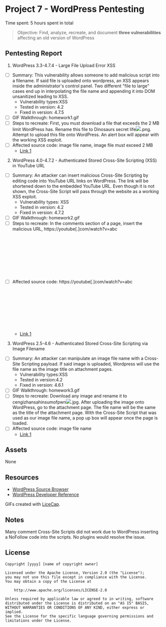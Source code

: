 # Project 7 - WordPress Pentesting

Time spent: 5 hours spent in total

> Objective: Find, analyze, recreate, and document **three vulnerabilities** affecting an old version of WordPress

## Pentesting Report

1. WordPress 3.3-4.7.4 - Large File Upload Error XSS
  - [ ] Summary: This vulnerability allows someone to add malicious script into a filename.  If said file is uploaded onto wordpress, an XSS appears inside the administrator's control panel.  Two different "file to large" cases end up in interpolating the file name and appending it into DOM unsanitized leading to XSS.
    - Vulnerability types:XSS
    - Tested in version: 4.2
    - Fixed in version: 4.7.5
  - [ ] GIF Walkthrough: homework1.gif 
  - [ ] Steps to recreate: First, you must download a file that exceeds the 2 MB limit WordPress has.  Rename this file to Dinosaurs secret life<img src=x onerror=alert(1)>.png.  Attempt to upload this file onto WordPress. An alert box will appear with the working XSS exploit.
  - [ ] Affected source code: image file name, image file must exceed 2 MB
    - [Link 1](https://hackerone.com/reports/203515)
    
2. WordPress  4.0-4.7.2 - Authenticated Stored Cross-Site Scripting (XSS) in YouTube URL
  - [ ] Summary: An attacker can insert malicious Cross-Site Scripting by editing code into YouTube URL links on WordPress.  The link will be shortened down to the embedded YouTube URL.  Even though it is not shown, the Cross-Site Script will pass through the website as a working XSS exploit.
    - Vulnerability types: XSS
    - Tested in version: 4.2
    - Fixed in version: 4.7.2
  - [ ] GIF Walkthrough: homework2.gif 
  - [ ] Steps to recreate: In the comments section of a page, insert the malicious URL, https://youtube[.]com/watch?v=abc<svg onload=alert(1)>.  After posting the comment, an error message will appear whenever loading or reloading the page.
  - [ ] Affected source code: https://youtube[.]com/watch?v=abc<svg onload=alert(1)>
    - [Link 1](https://blog.sucuri.net/2017/03/stored-xss-in-wordpress-core.html)
  
3. WordPress 2.5-4.6 - Authenticated Stored Cross-Site Scripting via Image Filename
  - [ ] Summary: An attacker can manipulate an image file name with a Cross-Site Scripting payload.  If said image is uploaded, Wordpress will use the file name as the image title on attachment pages.   
    - Vulnerability types:XSS
    - Tested in version:4.2
    - Fixed in version: 4.6.1
  - [ ] GIF Walkthrough: homework3.gif
  - [ ] Steps to recreate: Download any image and rename it to cengizhansahinsumofpwn<img src=a onerror=alert(document.cookie)>.jpg.  After uploading the image onto WordPress, go to the attachment page.  The file name will be the same as the title of the attachment page.  With the Cross-Site Script that was used as our image file name, a pop up box will appear once the page is loaded.
  - [ ] Affected source code: image file name
    - [Link 1](https://sumofpwn.nl/advisory/2016/persistent_cross_site_scripting_vulnerability_in_wordpress_due_to_unsafe_processing_of_file_names.html)

## Assets

None

## Resources

- [WordPress Source Browser](https://core.trac.wordpress.org/browser/)
- [WordPress Developer Reference](https://developer.wordpress.org/reference/)

GIFs created with [LiceCap](http://www.cockos.com/licecap/).

## Notes

Many comment Cross-Site Scripts did not work due to WordPress inserting a NoFollow code into the scripts. No plugins would resolve the issue.

## License

    Copyright [yyyy] [name of copyright owner]

    Licensed under the Apache License, Version 2.0 (the "License");
    you may not use this file except in compliance with the License.
    You may obtain a copy of the License at

        http://www.apache.org/licenses/LICENSE-2.0

    Unless required by applicable law or agreed to in writing, software
    distributed under the License is distributed on an "AS IS" BASIS,
    WITHOUT WARRANTIES OR CONDITIONS OF ANY KIND, either express or implied.
    See the License for the specific language governing permissions and
    limitations under the License.
